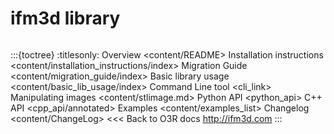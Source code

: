 # ifm3d library
```{include} content/news/news_release.md
```

:::{toctree}
:titlesonly:
Overview <content/README>
Installation instructions <content/installation_instructions/index>
Migration Guide <content/migration_guide/index>
Basic library usage <content/basic_lib_usage/index>
Command Line tool <cli_link>
Manipulating images <content/stlimage.md>
Python API <python_api>
C++ API <cpp_api/annotated>
Examples <content/examples_list>
Changelog <content/ChangeLog>
<<< Back to O3R docs <http://ifm3d.com>
::: 

